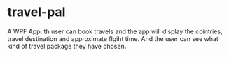 # travel-pal
 A WPF App, th user can book travels and the app will display the cointries, travel destination and approximate flgiht time. And the user can see what kind of travel package they have chosen.
